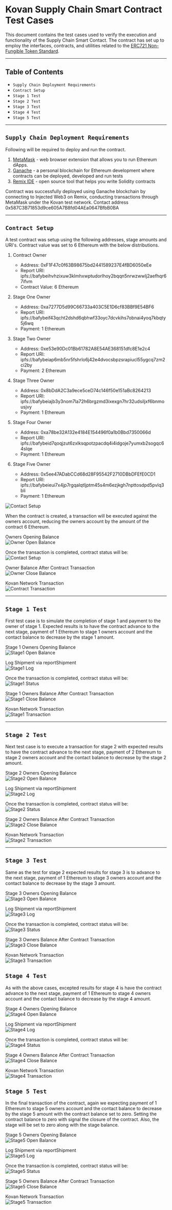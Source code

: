 # Kovan Supply Chain Smart Contract Test Cases

This document contains the test cases used to verify the execution and functionality of the Supply Chain Smart Contact.  The contract has set up to employ the interfaces, contracts, and utilities related to the [ERC721 Non-Fungible Token Standard](https://eips.ethereum.org/EIPS/eip-721).

---

## Table of Contents
- `Supply Chain Deployment Requirements`
- `Contract Setup`
- `Stage 1 Test`
- `Stage 2 Test`
- `Stage 3 Test`
- `Stage 4 Test`
- `Stage 5 Test`

---

## `Supply Chain Deployment Requirements`

Following will be required to deploy and run the contract.  

1. [MetaMask](https://metamask.io/) - web browser extension that allows you to run Ethereum dApps.    
2. [Ganache](https://www.trufflesuite.com/ganache) - a personal blockchain for Ethereum development where contracts can be deployed, developed and run tests  
3. [Remix IDE](https://remix.ethereum.org) - open source tool that helps you write Solidity contracts

Contract was successfully deployed using Ganache blockchain by connecting to Injected Web3 on Remix, conducting transactions through MetaMask under the Kovan test network.  Contact address 0x587C3B71853d9ce605A7B8fd04AEa0647BfbB0BA

---

## `Contract Setup`

A test contract was setup using the following addresses, stage amounts and URI's.  Contract value was set to 6 Ethereum with the below distributions.

1. Contract Owner 
    - Address: 0xF1F47c0f63B98675bd2441589237E4fBD6050eEe
    - Report URI:	ipfs://bafybeihvhzixuw3klmhxwptudorlhoy2bqqn5nrwzwwlj2aefhqr67ifvm   
    - Contract Value: 6 Ethereum  

2. Stage One Owner
    - Address: 0xa7277D5d99C66733a403C5E1D6cf83BBf9E54BF6
    - Report URI:	ipfs://bafybeif43qcht2dshd6qbhwf33oyc7dcvkihs7obnai4yoq7kbqty5j6wq
    - Payment: 1 Ethereum

3. Stage Two Owner
    - Address: 0xe53e90Dc01Bb61782A8E54AE368151dfc8E1e2c4
    - Report URI:	ipfs://bafybeiap6mb5nr5fshrlo6j42e4dvocsbpzsrapiucl55ygcq7zm2ci2by
    - Payment: 2 Ethereum

4. Stage Three Owner
    - Address: 0x8bDdA2C3a9ece5ceD74c146f50e151aBc8264213
    - Report URI:	ipfs://bafybeiajb3y3nom7la72h6brgzmd3ixexgn7hr32udsiljxf6bnmousjvy
    - Payment: 1 Ethereum

5. Stage Four Owner
    - Address: 0xa78be32A132e4184E154496f0a1b0Bbd7350066d
    - Report URI:	ipfs://bafybeid7qoqjzut6zxlksqpotzpacdq4i4idgoje7yumxb2sogqc64slqe
    - Payment: 1 Ethereum

6. Stage Five Owner
    - Address: 0x5ee47ADabCCd68d28F95542F2710DBbDFEfE0CD1
    - Report URI:	ipfs://bafybeieui7x4jp7rgqalqtljptm45s4m6ezjkgh7npttosdpd5pvlq3bli
    - Payment: 1 Ethereum

![Contact Setup](screenshots/test_transaction_setup.JPG)       

When the contract is created, a transaction will be executed against the owners account, reducing the owners account by the amount of the contract 6 Ethereum.  

Owners Opening Balance     
![Owner Open Balance](screenshots/test_owner_open_bal.JPG)              

Once the transaction is completed, contract status will be:     
![Contact Setup](screenshots/test_contract.JPG)     

Owner Balance After Contract Transaction     
![Owner Close Balance](screenshots/test_owner_close_bal.JPG)     

Kovan Network Transaction       
![Contract Transaction](screenshots/test_contract_transaction.JPG)   

---

## `Stage 1 Test`

First test case is to simulate the completion of stage 1 and payment to the owner of stage 1.  Expected results is to have the contract advance to the next stage, payment of 1 Ethereum to stage 1 owners account and the contact balance to decrease by the stage 1 amount.

Stage 1 Owners Opening Balance     
![Stage1 Open Balance](screenshots/test_stg1_open_bal.JPG) 

Log Shipment via reportShipment     
![Stage1 Log](screenshots/test_stg1_ship.JPG)     

Once the transaction is completed, contract status will be:     
![Stage1 Status](screenshots/test_contract_stg1.JPG)     

Stage 1 Owners Balance After Contract Transaction     
![Stage1 Close Balance](screenshots/test_stg1_close_bal.JPG)     

Kovan Network Transaction       
![Stage1 Transaction](screenshots/test_stg1_transaction.JPG) 

---

## `Stage 2 Test`

Next test case is to execute a transaction for stage 2 with expected results to have the contract advance to the next stage, payment of 2 Ethereum to stage 2 owners account and the contact balance to decrease by the stage 2 amount.

Stage 2 Owners Opening Balance     
![Stage2 Open Balance](screenshots/test_stg2_open_bal.JPG) 

Log Shipment via reportShipment     
![Stage2 Log](screenshots/test_stg2_ship.JPG)     

Once the transaction is completed, contract status will be:     
![Stage2 Status](screenshots/test_contract_stg2.JPG)     

Stage 2 Owners Balance After Contract Transaction     
![Stage2 Close Balance](screenshots/test_stg2_close_bal.JPG)     

Kovan Network Transaction       
![Stage2 Transaction](screenshots/test_stg2_transaction.JPG) 

---

## `Stage 3 Test`

Same as the test for stage 2 expected results for stage 3 is to advance to the next stage, payment of 1 Ethereum to stage 3 owners account and the contact balance to decrease by the stage 3 amount.

Stage 3 Owners Opening Balance     
![Stage3 Open Balance](screenshots/test_stg3_open_bal.JPG) 

Log Shipment via reportShipment     
![Stage3 Log](screenshots/test_stg3_ship.JPG)     

Once the transaction is completed, contract status will be:     
![Stage3 Status](screenshots/test_contract_stg3.JPG)     

Stage 3 Owners Balance After Contract Transaction     
![Stage3 Close Balance](screenshots/test_stg3_close_bal.JPG)     

Kovan Network Transaction       
![Stage3 Transaction](screenshots/test_stg3_transaction.JPG) 

## `Stage 4 Test`

As with the above cases, excepted results for stage 4 is have the contract advance to the next stage, payment of 1 Ethereum to stage 4 owners account and the contact balance to decrease by the stage 4 amount.

Stage 4 Owners Opening Balance     
![Stage4 Open Balance](screenshots/test_stg4_open_bal.JPG) 

Log Shipment via reportShipment     
![Stage4 Log](screenshots/test_stg4_ship.JPG)     

Once the transaction is completed, contract status will be:     
![Stage4 Status](screenshots/test_contract_stg4.JPG)     

Stage 4 Owners Balance After Contract Transaction     
![Stage4 Close Balance](screenshots/test_stg4_close_bal.JPG)     

Kovan Network Transaction       
![Stage4 Transaction](screenshots/test_stg4_transaction.JPG) 

## `Stage 5 Test`

In the final transaction of the contract, again we expecting payment of 1 Ethereum to stage 5 owners account and the contact balance to decrease by the stage 5 amount with the contract balance set to zero.  Setting the contract balance to zero with signal the closure of the contract.  Also, the stage will be set to zero along with the stage balance. 

Stage 5 Owners Opening Balance     
![Stage5 Open Balance](screenshots/test_stg5_open_bal.JPG) 

Log Shipment via reportShipment     
![Stage5 Log](screenshots/test_stg5_ship.JPG)     

Once the transaction is completed, contract status will be:     
![Stage5 Status](screenshots/test_contract_stg5.JPG)     

Stage 5 Owners Balance After Contract Transaction     
![Stage5 Close Balance](screenshots/test_stg5_close_bal.JPG)     

Kovan Network Transaction       
![Stage5 Transaction](screenshots/test_stg5_transaction.JPG) 







